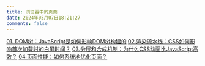 ```yaml
---
title: 浏览器中的页面
date: 2024年05月07日18:21:27
comments: false
---
```


[01. DOM树：JavaScript是如何影响DOM树构建的](/browser/pages/DOMTree.html)
[02.渲染流水线：CSS如何影响首次加载时的白屏时间？](/browser/pages/RenderPipeline.html)
[03.分层和合成机制：为什么CSS动画比JavaScript高效？](/browser/pages/LayeAndSynMecha.html)
[04.页面性能：如何系统地优化页面？](/browser/pages/Performance.html)
